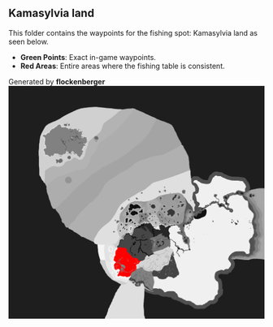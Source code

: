 ## Kamasylvia land
This folder contains the waypoints for the fishing spot: Kamasylvia land as seen below.

- **Green Points**: Exact in-game waypoints.
- **Red Areas**: Entire areas where the fishing table is consistent.

Generated by **flockenberger**
![by_flockenberger](./Preview.png)